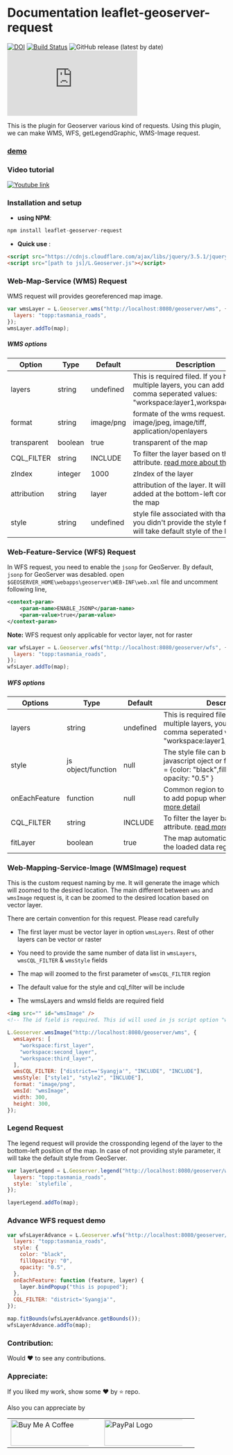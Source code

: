 # Documentation leaflet-geoserver-request
[![DOI](https://zenodo.org/badge/268555102.svg)](https://zenodo.org/badge/latestdoi/268555102)
[![Build Status](https://travis-ci.org/iamtekson/leaflet-geoserver-request.svg?branch=master)](https://travis-ci.org/iamtekson/leaflet-geoserver-request)
![GitHub release (latest by date)](https://img.shields.io/github/v/release/iamtekson/L.Geoserver)
![GitHub file size in bytes](https://img.shields.io/github/size/iamtekson/L.Geoserver/src/L.Geoserver.js)


This is the plugin for Geoserver various kind of requests. Using this plugin, we can make WMS, WFS, getLegendGraphic, WMS-Image request. 

[<h3>demo</h3>](https://iamtekson.github.io/leaflet-geoserver-request/examples/maps.html)

### Video tutorial

[![Youtube link](http://i3.ytimg.com/vi/fdUpaWd6I_Y/hqdefault.jpg)](https://youtu.be/fdUpaWd6I_Y)

### Installation and setup

- **using NPM**:

```js
npm install leaflet-geoserver-request
```

- **Quick use** :

```html
<script src="https://cdnjs.cloudflare.com/ajax/libs/jquery/3.5.1/jquery.min.js"></script>
<script src="[path to js]/L.Geoserver.js"></script>
```

### Web-Map-Service (WMS) Request

WMS request will provides georeferenced map image.

```js
var wmsLayer = L.Geoserver.wms("http://localhost:8080/geoserver/wms", {
  layers: "topp:tasmania_roads",
});
wmsLayer.addTo(map);
```

##### WMS options

| Option      | Type    | Default   | Description                                                                                                                                     |
| ----------- | ------- | --------- | ----------------------------------------------------------------------------------------------------------------------------------------------- |
| layers      | string  | undefined | This is required filed. If you have multiple layers, you can add them in a comma seperated values: "workspace:layer1,workspace:layer2"          |
| format      | string  | image/png | formate of the wms request. It may be image/jpeg, image/tiff, application/openlayers                                                            |
| transparent | boolean | true      | transparent of the map                                                                                                                          |
| CQL_FILTER  | string  | INCLUDE   | To filter the layer based on their attribute. [read more about this](https://docs.geoserver.org/latest/en/user/tutorials/cql/cql_tutorial.html) |
| zIndex      | integer | 1000      | zIndex of the layer                                                                                                                             |
| attribution | string  | layer     | attribution of the layer. It will be added at the bottom-left cornor of the map                                                                 |
| style       | string  | undefined | style file associated with that layer. If you didn't provide the style field, it will take default style of the layer                           |

### Web-Feature-Service (WFS) Request

In WFS request, you need to enable the `jsonp` for GeoServer. By default, `jsonp` for GeoServer was desabled. open `$GEOSERVER_HOME\webapps\geoserver\WEB-INF\web.xml` file and uncomment following line,

```xml
<context-param>
    <param-name>ENABLE_JSONP</param-name>
    <param-value>true</param-value>
</context-param>
```

**Note:** WFS request only applicable for vector layer, not for raster

```js
var wfsLayer = L.Geoserver.wfs("http://localhost:8080/geoserver/wfs", {
  layers: "topp:tasmania_roads",
});
wfsLayer.addTo(map);
```

##### WFS options

| Options       | Type               | Default   | Description                                                                                                                                     |
| ------------- | ------------------ | --------- | ----------------------------------------------------------------------------------------------------------------------------------------------- |
| layers        | string             | undefined | This is required filed. If you have multiple layers, you can add them in a comma seperated values: "workspace:layer1,workspace:layer2"          |
| style         | js object/function | null      | The style file can be in form of javascript oject or function. eg `style = {color: "black",fillOpacity: "0", opacity: "0.5" }                   |
| onEachFeature | function           | null      | Common region to add this feature is to add popup when the layer cicked. [more detail](https://leafletjs.com/examples/geojson/)                 |
| CQL_FILTER    | string             | INCLUDE   | To filter the layer based on their attribute. [read more about this](https://docs.geoserver.org/latest/en/user/tutorials/cql/cql_tutorial.html) |
| fitLayer      | boolean            | true      | The map automatically zoomed into the loaded data region                                                                                        |

### Web-Mapping-Service-Image (WMSImage) request

This is the custom request naming by me. It will generate the image which will zoomed to the desired location. The main different between `wms` and `wmsImage` request is, it can be zoomed to the desired location based on vector layer.

There are certain convention for this request. Please read carefully

- The first layer must be vector layer in option `wmsLayers`. Rest of other layers can be vector or raster

- You need to provide the same number of data list in `wmsLayers`, `wmsCQL_FILTER` & `wmsStyle` fields

- The map will zoomed to the first parameter of `wmsCQL_FILTER` region

- The default value for the style and cql_filter will be include

- The wmsLayers and wmsId fields are required field

```html
<img src="" id="wmsImage" />
<!-- The id field is required. This id will used in js script option "wmsId"-->
```

```js
L.Geoserver.wmsImage("http://localhost:8080/geoserver/wms", {
  wmsLayers: [
    "workspace:first_layer",
    "workspace:second_layer",
    "workspace:third_layer",
  ],
  wmsCQL_FILTER: ["district=='Syangja'", "INCLUDE", "INCLUDE"],
  wmsStyle: ["style1", "style2", "INCLUDE"],
  format: "image/png",
  wmsId: "wmsImage",
  width: 300,
  height: 300,
});
```

### Legend Request

The legend request will provide the crossponding legend of the layer to the bottom-left position of the map. In case of not providing style parameter, it will take the default style from GeoServer.

```js
var layerLegend = L.Geoserver.legend("http://localhost:8080/geoserver/wms", {
  layers: "topp:tasmania_roads",
  style: `stylefile`,
});

layerLegend.addTo(map);
```

### Advance WFS request demo

```js
var wfsLayerAdvance = L.Geoserver.wfs("http://localhost:8080/geoserver/wms", {
  layers: "topp:tasmania_roads",
  style: {
    color: "black",
    fillOpacity: "0",
    opacity: "0.5",
  },
  onEachFeature: function (feature, layer) {
    layer.bindPopup("this is popuped");
  },
  CQL_FILTER: "district='Syangja'",
});

map.fitBounds(wfsLayerAdvance.getBounds());
wfsLayerAdvance.addTo(map);
```
### Contribution:

Would :heart: to see any contributions.

### Appreciate:
If you liked my work, show some :heart: by :star: repo.

Also you can appreciate by

<p>
 <table style="border-spacing: 5px 10px;">

 <tr>
  <td>
<a href="https://www.buymeacoffee.com/iamtekson"><img src="https://cdn.buymeacoffee.com/buttons/default-orange.png" alt="Buy Me A Coffee" style="max-width:90%;" width="200" height="60"></a>
</td>

  <td style="margin: 10px">
<a href="https://paypal.me/iamtekson"><img src="https://www.paypalobjects.com/webstatic/mktg/Logo/pp-logo-200px.png" alt="PayPal Logo"
style="max-width:90%;" width="200" height="60">
 </td>
 </tr>
 </table>
</p> 
